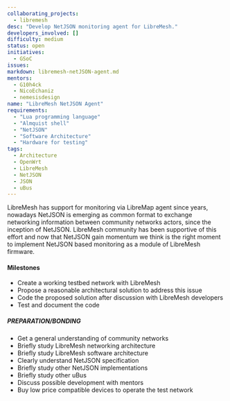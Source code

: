 ```yaml
---
collaborating_projects:
  - libremesh
desc: "Develop NetJSON monitoring agent for LibreMesh."
developers_involved: []
difficulty: medium
status: open
initiatives:
  - GSoC
issues:
markdown: libremesh-netJSON-agent.md
mentors:
  - G10h4ck
  - NicoEchaniz
  - nemesisdesign
name: "LibreMesh NetJSON Agent"
requirements:
  - "Lua programming language"
  - "Almquist shell"
  - "NetJSON"
  - "Software Architecture"
  - "Hardware for testing"
tags:
  - Architecture
  - OpenWrt
  - LibreMesh
  - NetJSON
  - JSON
  - uBus
---
```



LibreMesh has support for monitoring via LibreMap agent since years, nowadays
NetJSON is emerging as common format to exchange networking information between
community networks actors, since the inception of NetJSON. LibreMesh community
has been supportive of this effort and now that NetJSON gain momentum we think
is the right moment to implement NetJSON based monitoring as a module of
LibreMesh firmware.


#### Milestones

* Create a working testbed network with LibreMesh
* Propose a reasonable architectural solution to address this issue
* Code the proposed solution after discussion with LibreMesh developers
* Test and document the code


##### PREPARATION/BONDING

* Get a general understanding of community networks
* Briefly study LibreMesh networking architecture
* Briefly study LibreMesh software architecture
* Clearly understand NetJSON specification
* Briefly study other NetJSON implementations
* Briefly study other uBus
* Discuss possible development with mentors
* Buy low price compatible devices to operate the test network
